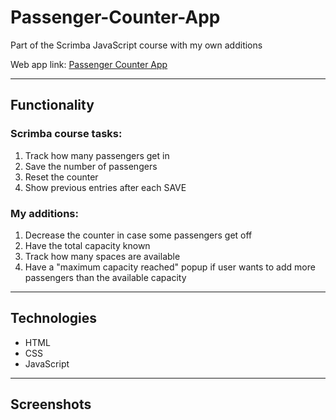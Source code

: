 # Passenger-Counter-App
Part of the Scrimba JavaScript course with my own additions

Web app link: [Passenger Counter App](https://passengercounter-devlethiwe.netlify.app/)

---
## Functionality

### Scrimba course tasks:
  1. Track how many passengers get in
  2. Save the number of passengers
  3. Reset the counter
  4. Show previous entries after each SAVE

### My additions:
  1. Decrease the counter in case some passengers get off
  2. Have the total capacity known
  3. Track how many spaces are available
  4. Have a "maximum capacity reached" popup if user wants to add more passengers than the available capacity

---
## Technologies

- HTML
- CSS
- JavaScript

---
## Screenshots

